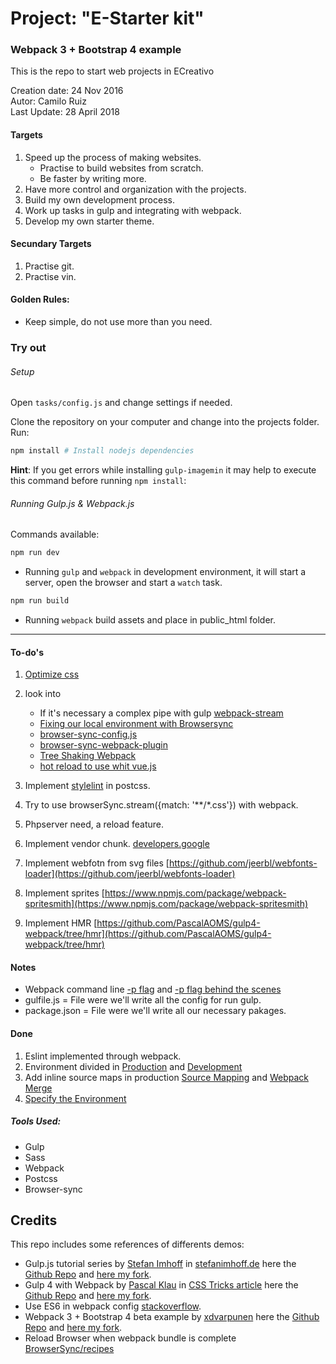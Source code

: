 # Project: "E-Starter kit"
### Webpack 3 + Bootstrap 4 example
This is the repo to start web projects in ECreativo

Creation date: 24 Nov 2016  
Autor: Camilo Ruiz  
Last Update: 28 April 2018

#### Targets
1.	Speed up the process of making websites.
 	* Practise to build websites from scratch.
 	* Be faster by writing more.
2. Have more control and organization with the projects.
3. Build my own development process.
4. Work up tasks in gulp and integrating with webpack.
5. Develop my own starter theme.

#### Secundary Targets
1. Practise git.
2. Practise vin.

#### Golden Rules:

- Keep simple, do not use more than you need.

### Try out

###### Setup

Open `tasks/config.js` and change settings if needed.

Clone the repository on your computer and change into the projects folder.
Run:
```powershell
npm install # Install nodejs dependencies
```
**Hint**: If you get errors while installing `gulp-imagemin` it may help to execute this command before running `npm install`:

###### Running Gulp.js & Webpack.js
Commands available:
```powershell
npm run dev
```
- Running `gulp` and  `webpack` in development environment, it will start a server, open the browser and start a `watch` task.

```powershell
npm run build
```
- Running `webpack` build assets and place in public_html folder.
___

#### To-do's
1. [Optimize css](https://github.com/NMFR/optimize-css-assets-webpack-plugin)

2. look into
	- If it's necessary a complex pipe with gulp [webpack-stream](https://github.com/shama/webpack-stream)
	- [Fixing our local environment with Browsersync](https://gist.github.com/robinrendle/0bb0b9e55fafa1cc0c64ff4b5776df05)
	- [browser-sync-config.js](https://gist.github.com/christopher4lis/3358d92395d686375c50f7ebb218f1dc)
	- [browser-sync-webpack-plugin](https://www.npmjs.com/package/browser-sync-webpack-plugin)
	- [Tree Shaking Webpack](https://webpack.js.org/guides/tree-shaking/)
	- [hot reload to use whit vue.js](https://stackoverflow.com/questions/24581873/what-exactly-is-hot-module-replacement-in-webpack)

3. Implement [stylelint](http://www.creativenightly.com/2016/02/How-to-lint-your-css-with-stylelint) in postcss.

4. Try to use browserSync.stream({match: '**/*.css'}) with webpack.

5. Phpserver need, a reload feature.

6. Implement vendor chunk. [developers.google](https://developers.google.com/web/fundamentals/performance/webpack/use-long-term-caching#dependencies)

7. Implement webfotn from svg files [https://github.com/jeerbl/webfonts-loader](https://github.com/jeerbl/webfonts-loader)

8. Implement sprites [https://www.npmjs.com/package/webpack-spritesmith](https://www.npmjs.com/package/webpack-spritesmith)

9. Implement HMR [https://github.com/PascalAOMS/gulp4-webpack/tree/hmr](https://github.com/PascalAOMS/gulp4-webpack/tree/hmr)
####  Notes
- Webpack command line [-p flag](https://webpack.js.org/api/cli/#shortcuts) and [-p flag behind the scenes](https://webpack.js.org/guides/production/#cli-alternatives)
- gulfile.js = File were we'll write all the config for run gulp.
- package.json = File were we'll write all our necessary pakages.

#### Done

1. Eslint implemented through webpack.
2. Environment divided in [Production](https://webpack.js.org/guides/production/#source-mapping) and [Development](https://webpack.js.org/guides/development/)
3. Add inline source maps in production [Source Mapping](https://webpack.js.org/guides/production/#source-mapping) and [Webpack Merge](https://www.npmjs.com/package/webpack-merge)
4. [Specify the Environment](https://webpack.js.org/guides/production/#specify-the-environment)

##### Tools Used:
- Gulp
- Sass
- Webpack
- Postcss
- Browser-sync

## Credits
This repo includes some references of differents demos:

- Gulp.js tutorial series by [Stefan Imhoff](https://github.com/kogakure) in [stefanimhoff.de](https://stefanimhoff.de/series/gulp/) here the [Github Repo](https://github.com/kogakure/gulp-tutorial) and [here my fork](https://github.com/Camiloruiiz/gulp-tutorial).
- Gulp 4 with Webpack by [Pascal Klau](http://www.artofmyself.com) in [CSS Tricks article](https://css-tricks.com/combine-webpack-gulp-4) here the [Github Repo](https://github.com/PascalAOMS/gulp4-webpack) and [here my fork](https://github.com/Camiloruiiz/gulp4-webpack).
- Use ES6 in webpack config [stackoverflow](https://stackoverflow.com/questions/31903692/how-can-i-use-es6-in-webpack-config-js).
- Webpack 3 + Bootstrap 4 beta example by [xdvarpunen](https://github.com/xdvarpunen) here the [Github Repo](https://github.com/xdvarpunen/webpackboot) and [here my fork](https://github.com/Camiloruiiz/webpackboot).
- Reload Browser when webpack bundle is complete [BrowserSync/recipes](https://github.com/Browsersync/recipes/tree/master/recipes/webpack.babel)
